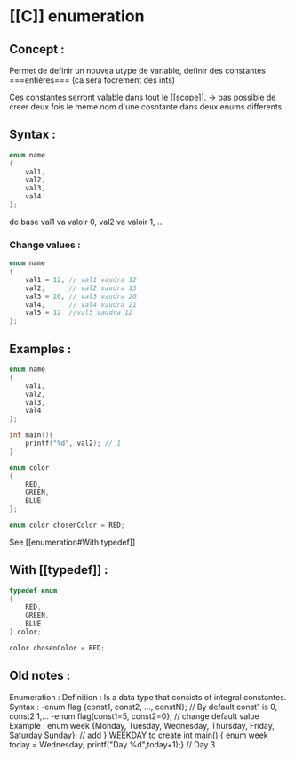 # [[C]] enumeration
## Concept : 
Permet de definir un nouvea utype de variable,
definir des constantes ===entières=== (ca sera focrement des ints)

Ces constantes serront valable dans tout le [[scope]].
-> pas possible de creer deux fois le meme nom d'une cosntante dans deux enums differents

## Syntax :
```C
enum name
{
	val1,
	val2,
	val3,
	val4
};
```
de base val1 va valoir 0,
val2 va valoir 1, ...

### Change values :
```C
enum name
{
	val1 = 12, // val1 vaudra 12
	val2,      // val2 vaudra 13
	val3 = 20, // val3 vaudra 20
	val4,      // val4 vaudra 21
	val5 = 12  //val5 vaudra 12
};
```

## Examples :
```C:main.c
enum name
{
	val1,
	val2,
	val3,
	val4
};

int main(){
	printf("%d", val2); // 1
}
```

```C
enum color
{ 
    RED, 
    GREEN, 
    BLUE 
};

enum color chosenColor = RED;
```
See [[enumeration#With typedef]]


## With [[typedef]] :
```C 
typedef enum 
{ 
    RED, 
    GREEN, 
    BLUE 
} color;

color chosenColor = RED;
```




## Old notes :
Enumeration :
		Definition :
			Is a data type that consists of integral constantes.
		Syntax :
			-enum flag {const1, const2, ..., constN};  // By default const1 is 0, const2 1,...
			-enum flag(const1=5, const2=0};  // change default value
		Example : 
			enum week {Monday, Tuesday, Wednesday, Thursday, Friday, Saturday Sunday};  // add } WEEKDAY to create
			int main() {
			   enum week today = Wednesday;
			   printf("Day %d",today+1);}  // Day 3